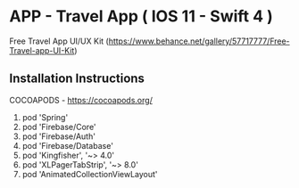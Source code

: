 # APP - Travel App  ( IOS 11 - Swift 4 )

Free Travel App UI/UX Kit (https://www.behance.net/gallery/57717777/Free-Travel-app-UI-Kit)

## Installation Instructions

COCOAPODS - https://cocoapods.org/

1. pod 'Spring'
2. pod 'Firebase/Core'
3. pod 'Firebase/Auth'
4. pod 'Firebase/Database'
5. pod 'Kingfisher', '~> 4.0'
6. pod 'XLPagerTabStrip', '~> 8.0'
7. pod 'AnimatedCollectionViewLayout'
